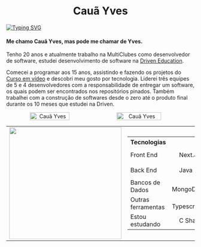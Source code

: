 <h1 align="center">Cauã Yves</h1>

[![Typing SVG](https://readme-typing-svg.herokuapp.com/?color=4169E1&size=35&center=true&vCenter=true&width=1000&lines=HELLO,+My+name+is+Cauã+Yves;I'm+19+years+old;I'm+from+Brazil;Be+Welcome!+:%29)](https://git.io/typing-svg) 

<div>
   <h4>Me chamo Cauã Yves, mas pode me chamar de Yves.</h4>
   <p>Tenho 20 anos e atualmente trabalho na MultiClubes como desenvolvedor de software, estudei desenvolvimento de software na <a href="https://www.driven.com.br" target="rel">Driven Education</a>.</p>
   <p>Comecei a programar aos 15 anos, assistindo e fazendo os projetos do <a href="https://www.cursoemvideo.com/">Curso em vídeo</a> e descobri meu gosto por tecnologia. Liderei três equipes de 5 e 4 desenvolvedores com a responsabilidade de entregar um software, os quais podem ser encontrados nos repositórios pinados. Também trabalhei com a construção de softwares desde o zero até o produto final durante os 10 meses que estudei na Driven.</p>
</div>

<div align="center">
   <div style="display: flex; align-items: center;">
      <img height="auto" width="46%" src="https://github-readme-stats.vercel.app/api?username=CauaYves&show_icons=true&theme=algolia&include_all_commits=true&count_private=true" alt="Cauã Yves"/>  
      
   <img height="auto" width="48.7%" src="https://github-readme-streak-stats.herokuapp.com/?user=CauaYves&theme=algolia" alt="Cauã Yves" />
   </div>
</div>

<div align="center">
<table>
    <tr>
        <td>
            <img width="300" src="https://github-readme-stats.vercel.app/api/top-langs/?username=CauaYves&layout=pie&theme=algolia" />
        </td>
        <td>
             <table>
          <tr>
            <th>Tecnologias</th>
          </tr>
          <tr>
            <td>Front End</td>
            <td><img src="https://cdn.jsdelivr.net/gh/devicons/devicon@latest/icons/nextjs/nextjs-original.svg" height="15px"/> Next.Js</td>
            <td><img src="https://cdn.jsdelivr.net/gh/devicons/devicon/icons/css3/css3-original.svg" height="15px" /> CSS3</td>
            <td><img src="https://cdn.jsdelivr.net/gh/devicons/devicon/icons/react/react-original.svg" height="15px" /> React</td>
            <td><img src="https://cdn.jsdelivr.net/gh/devicons/devicon/icons/html5/html5-original.svg" height="15px" /> HTML</td>
            <td><img src="https://cdn.jsdelivr.net/gh/devicons/devicon/icons/javascript/javascript-original.svg" height="15px" /> Javascript</td>
          </tr>
          <tr>
            <td>Back End</td>
            <td><img src="https://cdn.jsdelivr.net/gh/devicons/devicon@latest/icons/java/java-original.svg" height="15px"/> Java</td>
            <td><img src="https://cdn.jsdelivr.net/gh/devicons/devicon/icons/express/express-original.svg" height="15px" /> Express</td>
            <td><img src="https://cdn.jsdelivr.net/gh/devicons/devicon@latest/icons/nestjs/nestjs-original.svg" height="15px"/> Nest.js</td>
            <td><img src="https://cdn.jsdelivr.net/gh/devicons/devicon/icons/jest/jest-plain.svg" height="15px" /> Jest</td>
            <td><img src="https://cdn.jsdelivr.net/gh/devicons/devicon/icons/nodejs/nodejs-original.svg" height="15px" /> NodeJs</td>
          </tr>
          <tr>
            <td>Bancos de<br> Dados</td>
            <td><img src="https://cdn.jsdelivr.net/gh/devicons/devicon/icons/mongodb/mongodb-original.svg" height="15px"/> MongoDB</td>
            <td><img src="https://cdn.jsdelivr.net/gh/devicons/devicon/icons/postgresql/postgresql-original.svg" height="15px"/> PostgreSQL</td>
            <td><img src="https://cdn.jsdelivr.net/gh/devicons/devicon/icons/redis/redis-original.svg" height="15px" /> Redis</td>
          </tr>
          <tr>
            <td>Outras <br>ferramentas</td>
            <td><img src="https://cdn.jsdelivr.net/gh/devicons/devicon/icons/typescript/typescript-original.svg" height="15px" /> Typescript</td>
            <td><img src="https://github.com/CauaYves/CauaYves/assets/108950428/6737ce11-303c-4a09-965b-789f3695b136" height="15px"/> Prisma</td>
          </tr>
          <tr>
             <td>Estou estudando</td>
             <td><img src="https://github.com/CauaYves/CauaYves/assets/108950428/47af6f6c-e3b9-4a34-8858-99d63c6fd411" height="15px"/> C Sharp</td>
          </tr>
        </table>
        </td>
    </tr>
</table>
   
</div>
